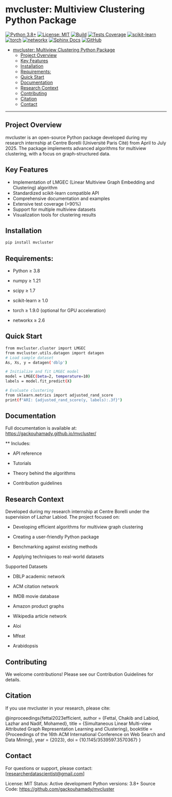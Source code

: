 # mvcluster: Multiview Clustering Python Package

[![Python 3.8+](https://img.shields.io/badge/python-3.8+-blue.svg)](https://www.python.org/downloads/) 
[![License: MIT](https://img.shields.io/badge/license-MIT-green.svg)](https://opensource.org/licenses/MIT) 
[![Build](https://img.shields.io/badge/build-passing-brightgreen.svg)](#) 
[![Tests Coverage](https://img.shields.io/badge/coverage-90%25%2B-yellowgreen.svg)](#) 
[![scikit-learn](https://img.shields.io/badge/scikit--learn-compatible-orange.svg)](https://scikit-learn.org/stable/) 
[![torch](https://img.shields.io/badge/torch-optional-red.svg)](https://pytorch.org/) 
[![networkx](https://img.shields.io/badge/networkx-2.6%2B-blueviolet.svg)](https://networkx.org/) 
[![Sphinx Docs](https://img.shields.io/badge/docs-Sphinx%20%2B%20ReadTheDocs-success)](https://mvcluster.readthedocs.io/) 
[![GitHub](https://img.shields.io/badge/source-GitHub-black.svg)](https://github.com/yourusername/mvcluster)


- [mvcluster: Multiview Clustering Python Package](#mvcluster-multiview-clustering-python-package)
  - [Project Overview](#project-overview)
  - [Key Features](#key-features)
  - [Installation](#installation)
  - [Requirements:](#requirements)
  - [Quick Start](#quick-start)
  - [Documentation](#documentation)
  - [Research Context](#research-context)
  - [Contributing](#contributing)
  - [Citation](#citation)
  - [Contact](#contact)

---

## Project Overview
mvcluster is an open-source Python package developed during my research internship at Centre Borelli (Université Paris Cité) from April to July 2025. The package implements advanced algorithms for multiview clustering, with a focus on graph-structured data.

## Key Features
- Implementation of LMGEC (Linear Multiview Graph Embedding and Clustering) algorithm  
- Standardized scikit-learn compatible API  
- Comprehensive documentation and examples  
- Extensive test coverage (>90%)  
- Support for multiple multiview datasets  
- Visualization tools for clustering results  

## Installation

```bash
pip install mvcluster
```

## Requirements:

- Python ≥ 3.8

- numpy ≥ 1.21

- scipy ≥ 1.7

- scikit-learn ≥ 1.0

- torch ≥ 1.9.0 (optional for GPU acceleration)

- networkx ≥ 2.6
  
## Quick Start
```bash
from mvcluster.cluster import LMGEC
from mvcluster.utils.datagen import datagen
# Load sample dataset
As, Xs, y = datagen('dblp')

# Initialize and fit LMGEC model
model = LMGEC(beta=2, temperature=10)
labels = model.fit_predict(X)

# Evaluate clustering
from sklearn.metrics import adjusted_rand_score
print(f"ARI: {adjusted_rand_score(y, labels):.3f}")
```

## Documentation
Full documentation is available at: https://gackouhamady.github.io/mvcluster/

** Includes:

- API reference

- Tutorials

- Theory behind the algorithms

- Contribution guidelines

## Research Context
Developed during my research internship at Centre Borelli under the supervision of Lazhar Labiod. The project focused on:

- Developing efficient algorithms for multiview graph clustering

- Creating a user-friendly Python package

- Benchmarking against existing methods

- Applying techniques to real-world datasets

Supported Datasets
- DBLP academic network

- ACM citation network

- IMDB movie database

- Amazon product graphs

- Wikipedia article network
  
- Aloi
  
- Mfeat
  
- Arabidopsis

## Contributing
We welcome contributions! Please see our Contribution Guidelines for details.

## Citation
If you use mvcluster in your research, please cite:

@inproceedings{fettal2023efficient,
  author = {Fettal, Chakib and Labiod, Lazhar and Nadif, Mohamed},
  title = {Simultaneous Linear Multi-view Attributed Graph Representation Learning and Clustering},
  booktitle = {Proceedings of the 16th ACM International Conference on Web Search and Data Mining},
  year = {2023},
  doi = {10.1145/3539597.3570367}
}
## Contact
For questions or support, please contact: [researcherdatascientist@gmail.com]

License: MIT
Status: Active development
Python versions: 3.8+
Source Code: https://github.com/gackouhamady/mvcluster
